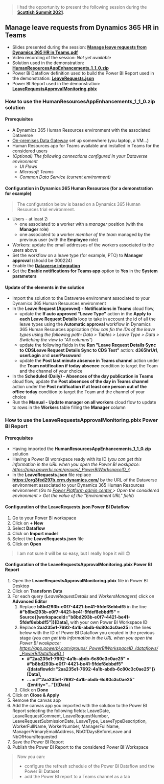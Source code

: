 > I had the opportunity to present the following session during the [**Scottish Summit 2021**](https://scottishsummit.com/ss2021).

## Manage leave requests from Dynamics 365 HR in Teams

- Slides presented during the session: [**Manage leave requests from Dynamics 365 HR in Teams.pdf**]()
- Video recording of the session: *Not yet available* <!-- [**Link**]() -->
- Solution used in the demonstration: [**HumanResourcesAppEnhancements_1_1_0.zip**](https://github.com/rpothin/Presentations/blob/main/20210227_ScottishSummit/HumanResourcesAppEnhancements_1_1_0.zip)
- Power Bi Dataflow definition used to build the Power BI Report used in the demonstration: [**LeaveRequests.json**](https://github.com/rpothin/Presentations/blob/main/20210227_ScottishSummit/LeaveRequests.json)
- Power BI Report used in the demonstration: [**LeaveRequestsApprovalMonitoring.pbix**](https://github.com/rpothin/Presentations/blob/main/20210227_ScottishSummit/LeaveRequestsApprovalMonitoring.pbix)

### How to use the **HumanResourcesAppEnhancements_1_1_0.zip** solution

#### Prerequisites

- A Dynamics 365 Human Resources environment with the associated Dataverse
- [On-premises Data Gateway](https://docs.microsoft.com/en-us/data-integration/gateway/service-gateway-install) set up somewhere (you laptop, a VM...)
- Human Resources app for Teams available and installed in Teams for the considered users
- *(Optional) The following connections configured in your Dataverse environment*
  - *UI Flows*
  - *Microsoft Teams*
  - *Common Data Service (current environment)*

#### Configuration in Dynamics 365 Human Resources (for a demonstration for example)

> The configuration below is based on a Dynamics 365 Human Resources trial environment.

- Users - at least 2:
  - one associated to a worker with a *manager* position (with the **Manager** role)
  - one associated to a worker *member of the team* managed by the previous user (with the **Employee** role)
- Workers: update the email addresses of the workers associated to the users above
- Set the workflow on a leave type (for example, PTO) to **Manager approval** (should be 000224)
- Enable the [**Dataverse integration**](https://docs.microsoft.com/en-us/dynamics365/human-resources/hr-admin-integration-common-data-service)
- Set the **Enable notifications for Teams app** option to **Yes** in the **System parameters**

#### Update of the elements in the solution

- Import the solution to the Dataverse environment associated to your Dynamics 365 Human Resources environment
- In the **Leave Request (Approved) - Notifications in Teams** cloud flow,
  - update the **If auto approved "Leave Type"** action in the **Apply to each Leave Request Details** loop to take in account the id of all the leave types using the **Automatic approval** workflow in Dynamics 365 Human Resources application (*You can fin the IDs of the leave types using the following path: Data > Tables > Leave Type > Data > Switching the view to "All columns"*)
  - update the following fields in the **Run "Leave Request Details Sync to CDSLeave Request Details Sync to CDS Test"** action: **d365hrUrl**, **userLogin** and **userPassword**
  - update the **Post last minute absence in Teams channel** action under the **Team notification if today absence** condition to target the Team and the channel of your choice
- In the **Scheduled (Daily) - Absences of the day publication in Teams** cloud flow, update the **Post absences of the day in Teams channel** action under the **Post notification if at least one person out of the office today** condition to target the Team and the channel of your choice
- Run the **Manual - Update manager on all workers** cloud flow to update to rows in the **Workers** table filling the **Manager** column

### How to use the **LeaveRequestsApprovalMonitoring.pbix** Power BI Report

#### Prerequisites

- Having imported the **HumanResourcesAppEnhancements_1_1_0.zip** solution
- Having a Power BI worskpace ready with its ID (*you can get this information in the URL when you open the Power BI woskpace: https://app.powerbi.com/groups/_PowerBIWorkspaceID_/*)
- In the **LeaveRequests.json** file replace **https://org3fed297b.crm.dynamics.com/** by the URL of the Dataverse environment associated to your Dynamics 365 Human Resources environment (*Go to [Power Platform admin center
](https://admin.powerplatform.microsoft.com/environments) > Open the considered environment > Get the value of the "Environment URL" field*)

#### Configuration of the **LeaveRequests.json** Power BI Dataflow

1. Go to your Power BI workspace
2. Click on **+ New**
3. Select **Dataflow**
4. Click on **Import model**
5. Select the **LeaveRequests.json** file
6. Click on **Open**

> I am not sure it will be so easy, but I really hope it will 😊

#### Configuration of the **LeaveRequestsApprovalMonitoring.pbix** Power BI Report

1. Open the **LeaveRequestsApprovalMonitoring.pbix** file in Power BI Desktop
2. Click on **Transform Data**
3. For each query (*LeaveRequestDetails* and *WorkersManagers*) click on **Advanced Editor**
   1. Replace **b8bd293b-e0f7-4421-be41-5fdef8ebbdf5** in the line **#"b8bd293b-e0f7-4421-be41-5fdef8ebbdf5" = Source{[workspaceId="b8bd293b-e0f7-4421-be41-5fdef8ebbdf5"]}[Data],** with your own Power BI Workspace ID
   2. Replace **2aa235e1-7692-4a1b-abdb-6c80c3c0ae25** in the lines below with the ID of Power BI Dataflow you created in the previous stage (*you can get this information in the URL when you open the Power BI woskpace: https://app.powerbi.com/groups/_PowerBIWorkspaceID_/dataflows/_PowerBIDataflowID_*)
      - **#"2aa235e1-7692-4a1b-abdb-6c80c3c0ae25" = #"b8bd293b-e0f7-4421-be41-5fdef8ebbdf5"{[dataflowId="2aa235e1-7692-4a1b-abdb-6c80c3c0ae25"]}[Data],**
      - **... = #"2aa235e1-7692-4a1b-abdb-6c80c3c0ae25"{[entity="..."]}[Data]**
   3. Click on **Done**
4. Click on **Close & Apply**
5. Remove the canvas app
6. Add the canvas app you imported with the solution to the Power BI Report selecting the following fields: LeaveDate, LeaveRequestComment, LeaveRequestNumber, LeaveRequestSubmissionDate, LeaveType, LeaveTypeDescription, WorkerFullName, WorkerNumber, ManagerFullName, ManagerPrimaryEmailAddress, NbOfDaysBeforeLeave and NbOfHoursRequested
7. Save the Power BI Report
8. Publish the Power BI Report to the considered Power BI Workspace

> Now you can:
> - configure the refresh schedule of the Power BI Dataflow and the Power BI Dataset
> - add the Power BI report to a Teams channel as a tab